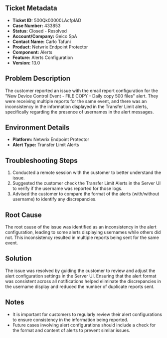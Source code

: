 ## Ticket Metadata
- **Ticket ID:** 500Qk00000LAcfpIAD
- **Case Number:** 433853
- **Status:** Closed - Resolved
- **Account/Company:** Geico SpA
- **Contact Name:** Carlo Tafuni
- **Product:** Netwrix Endpoint Protector
- **Component:** Alerts
- **Feature:** Alerts Configuration
- **Version:** 13.0

## Problem Description
The customer reported an issue with the email report configuration for the "New Device Control Event - FILE COPY - Daily copy 500 files" alert. They were receiving multiple reports for the same event, and there was an inconsistency in the information displayed in the Transfer Limit alerts, specifically regarding the presence of usernames in the alert messages.

## Environment Details
- **Platform:** Netwrix Endpoint Protector
- **Alert Type:** Transfer Limit Alerts

## Troubleshooting Steps
1. Conducted a remote session with the customer to better understand the issue.
2. Suggested the customer check the Transfer Limit Alerts in the Server UI to verify if the username was reported for those logs.
3. Advised the customer to compare the format of the alerts (with/without username) to identify any discrepancies.

## Root Cause
The root cause of the issue was identified as an inconsistency in the alert configuration, leading to some alerts displaying usernames while others did not. This inconsistency resulted in multiple reports being sent for the same event.

## Solution
The issue was resolved by guiding the customer to review and adjust the alert configuration settings in the Server UI. Ensuring that the alert format was consistent across all notifications helped eliminate the discrepancies in the username display and reduced the number of duplicate reports sent.

## Notes
- It is important for customers to regularly review their alert configurations to ensure consistency in the information being reported.
- Future cases involving alert configurations should include a check for the format and content of alerts to prevent similar issues.